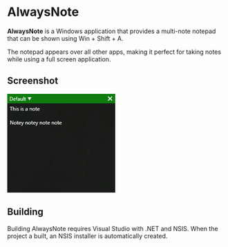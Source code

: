 # AlwaysNote

**AlwaysNote** is a Windows application that provides a multi-note notepad that can be shown using Win + Shift + A.

The notepad appears over all other apps, making it perfect for taking notes while using a full screen application.

## Screenshot

![Image of the notepad](images/screenshot.png)

## Building

Building AlwaysNote requires Visual Studio with .NET and NSIS. When the project a built, an NSIS installer is automatically created.
